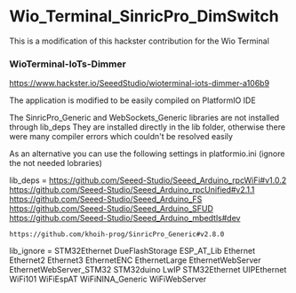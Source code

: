 # Wio_Terminal_SinricPro_DimSwitch

This is a modification of this hackster contribution for the Wio Terminal

### WioTerminal-IoTs-Dimmer
https://www.hackster.io/SeeedStudio/wioterminal-iots-dimmer-a106b9


The application is modified to be easily compiled on PlatformIO IDE

The SinricPro_Generic and WebSockets_Generic libraries are not installed through lib_deps
They are installed directly in the lib folder, otherwise there were many compiler errors which couldn't be resolved easily

As an alternative you can use the following settings in platformio.ini (ignore the not needed lobraries)

lib_deps = 
	https://github.com/Seeed-Studio/Seeed_Arduino_rpcWiFi#v1.0.2
	https://github.com/Seeed-Studio/Seeed_Arduino_rpcUnified#v2.1.1
	https://github.com/Seeed-Studio/Seeed_Arduino_FS
	https://github.com/Seeed-Studio/Seeed_Arduino_SFUD
	https://github.com/Seeed-Studio/Seeed_Arduino_mbedtls#dev

	https://github.com/khoih-prog/SinricPro_Generic#v2.8.0
	
	
lib_ignore = 
	STM32Ethernet
	DueFlashStorage
	ESP_AT_Lib
	Ethernet
	Ethernet2
	Ethernet3
	EthernetENC
	EthernetLarge
	EthernetWebServer
	EthernetWebServer_STM32
	STM32duino LwIP
	STM32Ethernet
	UIPEthernet			
	WiFi101
	WiFiEspAT
	WiFiNINA_Generic
	WiFiWebServer


